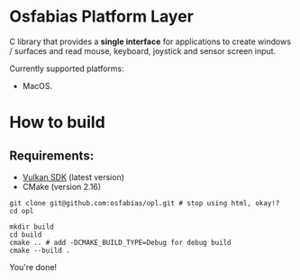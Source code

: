 # Osfabias Platform Layer
C library that provides a **single interface** for applications
to create windows / surfaces and read mouse, keyboard, joystick and sensor screen input.

Currently supported platforms:
- MacOS.

# How to build
## Requirements:
- [Vulkan SDK](https://vulkan.lunarg.com/sdk/home) (latest version)
- CMake (version 2.16)

```shell
git clone git@github.com:osfabias/opl.git # stop using html, okay!?
cd opl

mkdir build
cd build
cmake .. # add -DCMAKE_BUILD_TYPE=Debug for debug build
cmake --build .
```

You're done!
